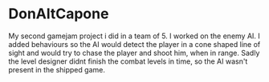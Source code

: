 # DonAltCapone
My second gamejam project i did in a team of 5. I worked on the enemy AI. I added behaviours so the AI would detect the player in a cone shaped line of sight and would try to chase the player and shoot him, when in range. Sadly the level designer didnt finish the combat levels in time, so the AI wasn't present in the shipped game.
